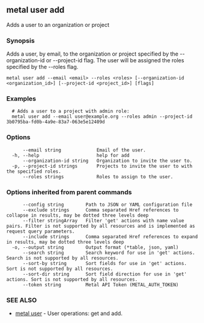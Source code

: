 ## metal user add

Adds a user to an organization or project

### Synopsis

Adds a user, by email, to the organization or project specified by the --organization-id or --project-id flag. The user will be assigned the roles specified by the --roles flag.

```
metal user add --email <email> --roles <roles> [--organization-id <organization_id>] [--project-id <project_id>] [flags]
```

### Examples

```
  # Adds a user to a project with admin role:
  metal user add --email user@example.org --roles admin --project-id 3b0795ba-fd0b-4a9e-83a7-063e5e12409d

```

### Options

```
      --email string             Email of the user.
  -h, --help                     help for add
      --organization-id string   Organization to invite the user to.
  -p, --project-id strings       Projects to invite the user to with the specified roles.
      --roles strings            Roles to assign to the user.
```

### Options inherited from parent commands

```
      --config string        Path to JSON or YAML configuration file
      --exclude strings      Comma separated Href references to collapse in results, may be dotted three levels deep
      --filter stringArray   Filter 'get' actions with name value pairs. Filter is not supported by all resources and is implemented as request query parameters.
      --include strings      Comma separated Href references to expand in results, may be dotted three levels deep
  -o, --output string        Output format (*table, json, yaml)
      --search string        Search keyword for use in 'get' actions. Search is not supported by all resources.
      --sort-by string       Sort fields for use in 'get' actions. Sort is not supported by all resources.
      --sort-dir string      Sort field direction for use in 'get' actions. Sort is not supported by all resources.
      --token string         Metal API Token (METAL_AUTH_TOKEN)
```

### SEE ALSO

* [metal user](metal_user.md)	 - User operations: get and add.

